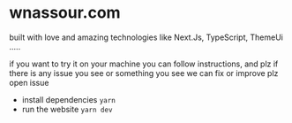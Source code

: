 # wnassour.com

built with love and amazing technologies like Next.Js, TypeScript, ThemeUi .....

if you want to try it on your machine you can follow instructions, and plz if there is any issue you see or something you see we can fix or improve plz open issue

- install dependencies `yarn `
- run the website `yarn dev`
